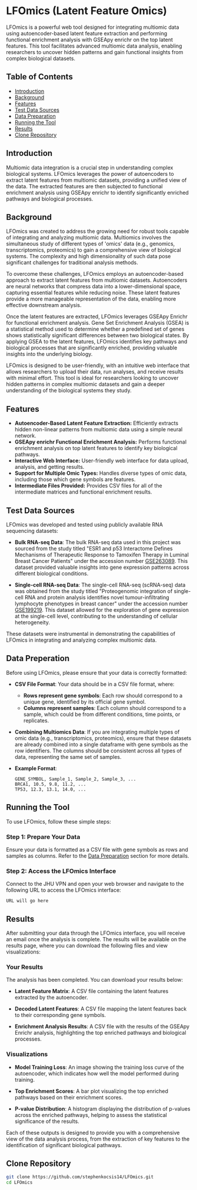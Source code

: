 # LFOmics (Latent Feature Omics)

LFOmics is a powerful web tool designed for integrating multiomic data using autoencoder-based latent feature extraction and performing functional enrichment analysis with GSEApy enrichr on the top latent features. This tool facilitates advanced multiomic data analysis, enabling researchers to uncover hidden patterns and gain functional insights from complex biological datasets.

## Table of Contents

- [Introduction](#introduction)
- [Background](#background)
- [Features](#features)
- [Test Data Sources](#test-data-sources)
- [Data Preparation](#data-preparation)
- [Running the Tool](#running-the-tool)
- [Results](#results)
- [Clone Repository](#clone-repository)

## Introduction

Multiomic data integration is a crucial step in understanding complex biological systems. LFOmics leverages the power of autoencoders to extract latent features from multiomic datasets, providing a unified view of the data. The extracted features are then subjected to functional enrichment analysis using GSEApy enrichr to identify significantly enriched pathways and biological processes.

## Background

LFOmics was created to address the growing need for robust tools capable of integrating and analyzing multiomic data. Multiomics involves the simultaneous study of different types of 'omics' data (e.g., genomics, transcriptomics, proteomics) to gain a comprehensive view of biological systems. The complexity and high dimensionality of such data pose significant challenges for traditional analysis methods.

To overcome these challenges, LFOmics employs an autoencoder-based approach to extract latent features from multiomic datasets. Autoencoders are neural networks that compress data into a lower-dimensional space, capturing essential features while reducing noise. These latent features provide a more manageable representation of the data, enabling more effective downstream analysis.

Once the latent features are extracted, LFOmics leverages GSEApy Enrichr for functional enrichment analysis. Gene Set Enrichment Analysis (GSEA) is a statistical method used to determine whether a predefined set of genes shows statistically significant differences between two biological states. By applying GSEA to the latent features, LFOmics identifies key pathways and biological processes that are significantly enriched, providing valuable insights into the underlying biology.

LFOmics is designed to be user-friendly, with an intuitive web interface that allows researchers to upload their data, run analyses, and receive results with minimal effort. This tool is ideal for researchers looking to uncover hidden patterns in complex multiomic datasets and gain a deeper understanding of the biological systems they study.

## Features

- **Autoencoder-Based Latent Feature Extraction:** Efficiently extracts hidden non-linear patterns from multiomic data using a simple neural network.
- **GSEApy enrichr Functional Enrichment Analysis:** Performs functional enrichment analysis on top latent features to identify key biological pathways.
- **Interactive Web Interface:** User-friendly web interface for data upload, analysis, and getting results.
- **Support for Multiple Omic Types:** Handles diverse types of omic data, including those which gene symbols are features.
- **Intermediate Files Provided:** Provides CSV files for all of the intermediate matrices and functional enrichment results.

## Test Data Sources

LFOmics was developed and tested using publicly available RNA sequencing datasets:

- **Bulk RNA-seq Data**: The bulk RNA-seq data used in this project was sourced from the study titled "ESR1 and p53 Interactome Defines Mechanisms of Therapeutic Response to Tamoxifen Therapy in Luminal Breast Cancer Patients" under the accession number [GSE263089](https://www.ncbi.nlm.nih.gov/geo/query/acc.cgi?acc=GSE263089). This dataset provided valuable insights into gene expression patterns across different biological conditions.

- **Single-cell RNA-seq Data**: The single-cell RNA-seq (scRNA-seq) data was obtained from the study titled "Proteogenomic integration of single-cell RNA and protein analysis identifies novel tumour-infiltrating lymphocyte phenotypes in breast cancer" under the accession number [GSE199219](https://www.ncbi.nlm.nih.gov/geo/query/acc.cgi?acc=GSE199219). This dataset allowed for the exploration of gene expression at the single-cell level, contributing to the understanding of cellular heterogeneity.

These datasets were instrumental in demonstrating the capabilities of LFOmics in integrating and analyzing complex multiomic data.

## Data Preperation

Before using LFOmics, please ensure that your data is correctly formatted:

- **CSV File Format**: Your data should be in a CSV file format, where:
  - **Rows represent gene symbols**: Each row should correspond to a unique gene, identified by its official gene symbol.
  - **Columns represent samples**: Each column should correspond to a sample, which could be from different conditions, time points, or replicates.

- **Combining Multiomics Data**: If you are integrating multiple types of omic data (e.g., transcriptomics, proteomics), ensure that these datasets are already combined into a single dataframe with gene symbols as the row identifiers. The columns should be consistent across all types of data, representing the same set of samples.

- **Example Format**:
  
  ```plaintext
  GENE_SYMBOL, Sample_1, Sample_2, Sample_3, ...
  BRCA1, 10.5, 9.8, 11.2, ...
  TP53, 12.3, 13.1, 14.0, ...
  ```

## Running the Tool

To use LFOmics, follow these simple steps:

### Step 1: Prepare Your Data

Ensure your data is formatted as a CSV file with gene symbols as rows and samples as columns. Refer to the [Data Preparation](#data-preparation) section for more details.

### Step 2: Access the LFOmics Interface

Connect to the JHU VPN and open your web browser and navigate to the following URL to access the LFOmics interface:

```plaintext
URL will go here
```

## Results

After submitting your data through the LFOmics interface, you will receive an email once the analysis is complete. The results will be available on the results page, where you can download the following files and view visualizations:

### Your Results

The analysis has been completed. You can download your results below:

- **Latent Feature Matrix**: A CSV file containing the latent features extracted by the autoencoder.

- **Decoded Latent Features**: A CSV file mapping the latent features back to their corresponding gene symbols.

- **Enrichment Analysis Results**: A CSV file with the results of the GSEApy Enrichr analysis, highlighting the top enriched pathways and biological processes.

### Visualizations

- **Model Training Loss**: An image showing the training loss curve of the autoencoder, which indicates how well the model performed during training.

- **Top Enrichment Scores**: A bar plot visualizing the top enriched pathways based on their enrichment scores.

- **P-value Distribution**: A histogram displaying the distribution of p-values across the enriched pathways, helping to assess the statistical significance of the results.

Each of these outputs is designed to provide you with a comprehensive view of the data analysis process, from the extraction of key features to the identification of significant biological pathways.

## Clone Repository
   ```bash
   git clone https://github.com/stephenkocsis14/LFOmics.git
   cd LFOmics
   ```


